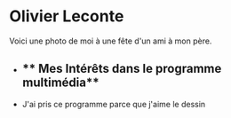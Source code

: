 # Olivier Leconte



Voici une photo de moi à une fête d'un ami à mon père.


- ## ** Mes Intérêts dans le programme multimédia**
- J'ai pris ce programme parce que j'aime le dessin 
